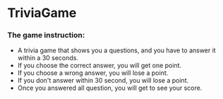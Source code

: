 # TriviaGame
### The game instruction:

* A trivia game that shows you a questions, and you have to answer it within a 30 seconds.
* If you choose the correct answer, you will get one point.
* If you choose a wrong answer, you will lose a point.
* If you don't answer within 30 second, you will lose a point.
* Once you answered all question, you will get to see your score.


